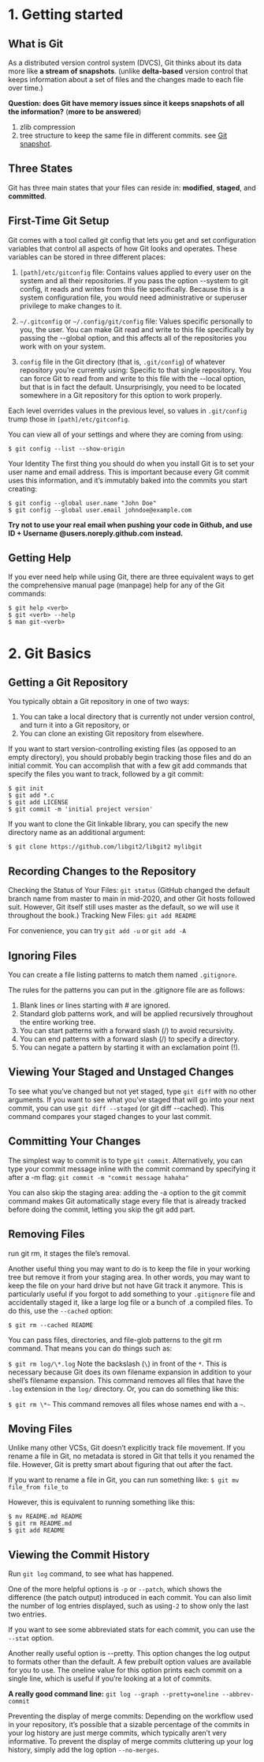 # 1. Getting started

What is Git
------------------
As a distributed version control system (DVCS), Git thinks about its data more like **a stream of snapshots**. (unlike **delta-based** version control that keeps information about a set of files and the changes made to each file over time.)

**Question: does Git have memory issues since it keeps snapshots of all the information?** (**more to be answered**)
1. zlib compression 
2. tree structure to keep the same file in different commits. see [Git snapshot](https://www.zhihu.com/question/282558019).

Three States
-------------------
Git has three main states that your files can reside in: **modified**, **staged**, and **committed**.

First-Time Git Setup
--------------------
Git comes with a tool called git config that lets you get and set configuration variables that control all aspects of how Git looks and operates. These variables can be stored in three different places:

1. `[path]/etc/gitconfig` file: Contains values applied to every user on the system and all their repositories. If you pass the option --system to git config, it reads and writes from this file specifically. Because this is a system configuration file, you would need administrative or superuser privilege to make changes to it.

2. `~/.gitconfig` or `~/.config/git/config` file: Values specific personally to you, the user. You can make Git read and write to this file specifically by passing the --global option, and this affects all of the repositories you work with on your system.

3. `config` file in the Git directory (that is, `.git/config`) of whatever repository you’re currently using: Specific to that single repository. You can force Git to read from and write to this file with the --local option, but that is in fact the default. Unsurprisingly, you need to be located somewhere in a Git repository for this option to work properly.

Each level overrides values in the previous level, so values in `.git/config` trump those in `[path]/etc/gitconfig`.

You can view all of your settings and where they are coming from using:

`$ git config --list --show-origin`

Your Identity
The first thing you should do when you install Git is to set your user name and email address. This is important because every Git commit uses this information, and it’s immutably baked into the commits you start creating:

```
$ git config --global user.name "John Doe"
$ git config --global user.email johndoe@example.com
```

**Try not to use your real email when pushing your code in Github, and use ID + Username @users.noreply.github.com instead.**

Getting Help
------------------
If you ever need help while using Git, there are three equivalent ways to get the comprehensive manual page (manpage) help for any of the Git commands:
```
$ git help <verb>
$ git <verb> --help
$ man git-<verb>
```

# 2. Git Basics

Getting a Git Repository
--------------------------
You typically obtain a Git repository in one of two ways:
1. You can take a local directory that is currently not under version control, and turn it into a Git repository, or
2. You can clone an existing Git repository from elsewhere.

If you want to start version-controlling existing files (as opposed to an empty directory), you should probably begin tracking those files and do an initial commit. You can accomplish that with a few git add commands that specify the files you want to track, followed by a git commit:

```
$ git init
$ git add *.c
$ git add LICENSE
$ git commit -m 'initial project version'
```
If you want to clone the Git linkable library, you can specify the new directory name as an additional argument:
```
$ git clone https://github.com/libgit2/libgit2 mylibgit
```
Recording Changes to the Repository
-----------------------------------
Checking the Status of Your Files: `git status`
(GitHub changed the default branch name from master to main in mid-2020, and other Git hosts followed suit. However, Git itself still uses master as the default, so we will use it throughout the book.)
Tracking New Files: `git add README`

For convenience, you can try `git add -u` or `git add -A`

Ignoring Files
---------------
You can create a file listing patterns to match them named `.gitignore`.

The rules for the patterns you can put in the .gitignore file are as follows:
1. Blank lines or lines starting with # are ignored.
2. Standard glob patterns work, and will be applied recursively throughout the entire working tree.
3. You can start patterns with a forward slash (/) to avoid recursivity.
4. You can end patterns with a forward slash (/) to specify a directory.
5. You can negate a pattern by starting it with an exclamation point (!).

Viewing Your Staged and Unstaged Changes
----------------------------------------
To see what you’ve changed but not yet staged, type `git diff` with no other arguments.
If you want to see what you’ve staged that will go into your next commit, you can use `git diff --staged` (or git diff --cached). This command compares your staged changes to your last commit.


Committing Your Changes
-----------------------
The simplest way to commit is to type `git commit`.
Alternatively, you can type your commit message inline with the commit command by specifying it after a -m flag: `git commit -m "commit message hahaha"`

You can also skip the staging area: adding the -a option to the git commit command makes Git automatically stage every file that is already tracked before doing the commit, letting you skip the git add part.


Removing Files
--------------
run git rm, it stages the file’s removal.

Another useful thing you may want to do is to keep the file in your working tree but remove it from your staging area. In other words, you may want to keep the file on your hard drive but not have Git track it anymore. This is particularly useful if you forgot to add something to your `.gitignore` file and accidentally staged it, like a large log file or a bunch of .a compiled files. To do this, use the `--cached` option:

```$ git rm --cached README```

You can pass files, directories, and file-glob patterns to the git rm command. That means you can do things such as:

```$ git rm log/\*.log```
Note the backslash (`\`) in front of the `*`. This is necessary because Git does its own filename expansion in addition to your shell’s filename expansion. This command removes all files that have the `.log` extension in the `log/` directory. Or, you can do something like this:

```$ git rm \*~```
This command removes all files whose names end with a `~`.

Moving Files
------------

Unlike many other VCSs, Git doesn’t explicitly track file movement. If you rename a file in Git, no metadata is stored in Git that tells it you renamed the file. However, Git is pretty smart about figuring that out after the fact.

If you want to rename a file in Git, you can run something like:
```$ git mv file_from file_to```

However, this is equivalent to running something like this:
```
$ mv README.md README
$ git rm README.md
$ git add README
```

Viewing the Commit History
--------------------------
Run `git log` command, to see what has happened.

One of the more helpful options is `-p` or `--patch`, which shows the difference (the patch output) introduced in each commit. You can also limit the number of log entries displayed, such as using`-2` to show only the last two entries.

If you want to see some abbreviated stats for each commit, you can use the `--stat` option.

Another really useful option is --pretty. This option changes the log output to formats other than the default. A few prebuilt option values are available for you to use. The oneline value for this option prints each commit on a single line, which is useful if you’re looking at a lot of commits.

**A really good command line:**
```git log --graph --pretty=oneline --abbrev-commit```

Preventing the display of merge commits: Depending on the workflow used in your repository, it’s possible that a sizable percentage of the commits in your log history are just merge commits, which typically aren’t very informative. To prevent the display of merge commits cluttering up your log history, simply add the log option `--no-merges`.


